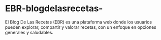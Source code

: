 # EBR-blogdelasrecetas-
El Blog De Las Recetas (EBR) es una plataforma web donde los usuarios pueden explorar, compartir y valorar recetas, con un enfoque en opciones generales y saludables.
